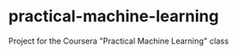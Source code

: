 practical-machine-learning
==========================

Project for the Coursera "Practical Machine Learning" class
